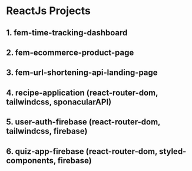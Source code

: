 # ReactJs Projects

## 1. fem-time-tracking-dashboard
## 2. fem-ecommerce-product-page
## 3. fem-url-shortening-api-landing-page
## 4. recipe-application (react-router-dom, tailwindcss, sponacularAPI)
## 5. user-auth-firebase (react-router-dom, tailwindcss, firebase)
## 6. quiz-app-firebase (react-router-dom, styled-components, firebase)